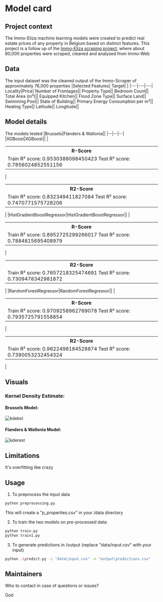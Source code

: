 # Model card

## Project context

The Immo-Eliza machine learning models were created to predict real estate prices of any property in Belgium based on distinct features. This project is a follow up of  the [Immo-Eliza scraping project](https://github.com/sahar-mahmoudi/immo-eliza-goats), where about 80,000 properties were scraped, cleaned and analysed from Immo-Web
## Data

The input dataset was the cleaned output of the Immo-Scraper of approximately 76,000 properties
|Selected Features| Target| |
|---|---|---|
Locality|Price|
Number of Frontages||
Property Type||
Bedroom Count||
Total Area (m²)||
Equipped Kitchen||
Flood Zone Type||
Surface Land||
Swimming Pool||
State of Building||
Primary Energy Consumption per m²||
Heating Type||
Latitude||
Longitude||
## Model details

The models tested 
|Brussels|Flanders & Wallonia||
|--|--|--|
|XGBoost|XGBoost||
|<table> <tr><th>R-Score</th><tr><td>Train R² score: 0.9530388098450423
Test R² score: 0.7856024852551156</tr> </table>| <table> <tr><th>R2-Score</th></tr><tr><td>Train R² score: 0.832349411827084
Test R² score: 0.7470771575728206</td></tr> </table>|
|HistGradientBoostRegressor|HistGradientBoostRegressor||
|<table> <tr><th>R-Score</th><tr><td>Train R² score: 0.8952725299266017
Test R² score: 0.7884815695408979</td></tr> </table>| <table> <tr><th>R2-Score</th></tr><tr><td>Train R² score: 0.7657218325474691
Test R² score: 0.7309478342981872</td></tr> </table>|
|RandomForestRegressor|RandomForestRegressor||
|<table> <tr><th>R-Score</th></tr><tr><td>Train R² score: 0.9709258962769078
Test R² score: 0.7935725791558854</td></tr> </table>| <table> <tr><th>R2-Score</th></tr><tr><td>Train R² score: 0.9622498184528874
Test R² score: 0.7390053232454324</td></tr> </table>|

## Visuals

### Kernel Density Estimate:
#### Brussels Model:
![kdebxl](https://i.ibb.co/VmZRgfm/image.png)
#### Flanders & Wallonia Model:
![kderest](https://i.ibb.co/NpHd1pk/image.png)

## Limitations

It's overfitting like crazy

## Usage
1. To preprocess the input data 

```bash
python preprocessing.py
```
This will create a "p_properties.csv" in your /data directory

2. To train the two models on pre-processed data:

```bash
python train.py
python train1.py
```

3. To generate predictions in /output (replace "data/input.csv" with your input)

```bash
python .\predict.py -i "data\input.csv" -o "output\predictions.csv"
```


## Maintainers

Who to contact in case of questions or issues?

God